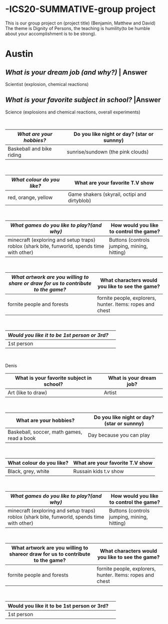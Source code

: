 # -ICS20-SUMMATIVE-group project
This is our group project on (project title) (Benjamin, Matthew and David)
The theme is Dignity of Persons, the teaching is humility(to be humble about your accomplishment is to be strong).

<h1> Austin </h1>

<i> What is your dream job (and why?) </i>| Answer
---------------------------------------------
  Scientist (explosion, chemical reactions)

<i> What is your favorite subject in school? </i>|Answer 
----------------------------------------------------------------
Science (explosions and chemical reactions, overall experiments)

<br>

<i> What are your hobbies? </i>| Do you like night or day? (star or sunnny)
---------------------------------------|-------------------------
Baskeball and bike riding| sunrise/sundown (the pink clouds)

<br>

<i> What colour do you like? </i>| What are your favorite T.V show
-----------------------------|--------------------------
red, orange, yellow|Game shakers (skyrail, octipi and dirtyblob)

<br>

<i> What games do you like to play?(and why) <i> | How would you like to control the game?
---------------------------------------|---------------------------------
minecraft (exploring and setup traps) roblox (shark bite, funworld, spends time with other)| Buttons (controls jumping, mining, hitting)

<br>

<i> What artwork are you willing to share or draw for us to contribute to the game?| What characters would you like to see the game? </i>
----------------------------------------------------|----------------------------------------------
fornite people and forests  |fornite people, explorers, hunter. Items: ropes and chest

<br>

<i> Would you like it to be 1st person or 3rd? </i> | | 
-----|-----
1st person||

<br>

Denis


What is your favorite subject in school?| What is your dream job?| 
-------------------------------|---------------
Art (like to draw)| Artist

<br>

What are your hobbies?| Do you like night or day? (star or sunnny)
---------------------------------------|-------------------------
Baskeball, soccer, math games, read a book| Day because you can play

<br>

What colour do you like?| What are your favorite T.V show
-----------------------------|--------------------------
Black, grey, white| Russain kids t.v show

<br>

<i> What games do you like to play?(and why) </i> | How would you like to control the game?
---------------------------------------|---------------------------------
minecraft (exploring and setup traps) roblox (shark bite, funworld, spends time with other)| Buttons (controls jumping, mining, hitting)

<br>

What artwork are you willing to shareor draw for us to contribute to the game?| What characters would you like to see the game?
----------------------------------------------------|----------------------------------------------
fornite people and forests  |fornite people, explorers, hunter. Items: ropes and chest

<br>

Would you like it to be 1st person or 3rd?| | 
-----|-----
1st person||









